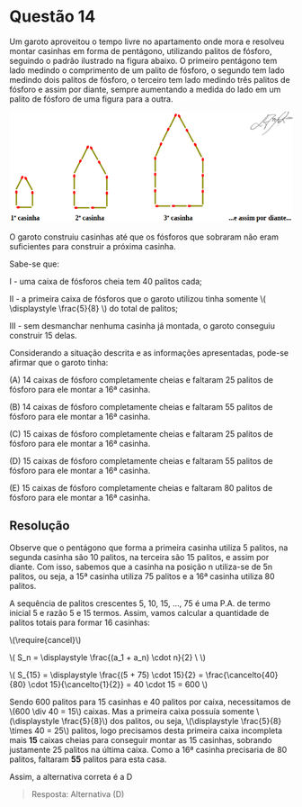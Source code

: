 # Questão 14

Um garoto aproveitou o tempo livre no apartamento onde mora e resolveu montar casinhas em forma de pentágono, utilizando palitos de fósforo, seguindo o padrão ilustrado na figura abaixo. O primeiro pentágono tem lado medindo o comprimento de um palito de fósforo, o segundo tem lado medindo dois palitos de fósforo, o terceiro tem lado medindo três palitos de fósforo e assim por diante, sempre aumentando a medida do lado em um palito de fósforo de uma figura para a outra.

![image](./img/questao14_fig01.png)

O garoto construiu casinhas até que os fósforos que sobraram não eram suficientes para construir a próxima casinha.

Sabe-se que:

I - uma caixa de fósforos cheia tem 40 palitos cada;

II - a primeira caixa de fósforos que o garoto utilizou tinha somente \\( \displaystyle \frac{5}{8} \\) do total de palitos;

III - sem desmanchar nenhuma casinha já montada, o garoto conseguiu construir 15 delas.

Considerando a situação descrita e as informações apresentadas, pode-se afirmar que o garoto tinha:

(A) 14 caixas de fósforo completamente cheias e faltaram 25 palitos de fósforo para ele montar a 16ª casinha.

(B) 14 caixas de fósforo completamente cheias e faltaram 55 palitos de fósforo para ele montar a 16ª casinha.

(C) 15 caixas de fósforo completamente cheias e faltaram 25 palitos de fósforo para ele montar a 16ª casinha.

(D) 15 caixas de fósforo completamente cheias e faltaram 55 palitos de fósforo para ele montar a 16ª casinha.

(E) 15 caixas de fósforo completamente cheias e faltaram 80 palitos de fósforo para ele montar a 16ª casinha.

## Resolução

Observe que o pentágono que forma a primeira casinha utiliza 5 palitos, na segunda casinha são 10 palitos, na terceira são 15 palitos, e assim por diante. Com isso, sabemos que a casinha na posição n utiliza-se de 5n palitos, ou seja, a 15ª casinha utiliza 75 palitos e a 16ª casinha utiliza 80 palitos.

A sequência de palitos crescentes 5, 10, 15, ..., 75 é uma P.A. de termo inicial 5 e razão 5 e 15 termos. Assim, vamos calcular a quantidade de palitos totais para formar 16 casinhas:

\\(\require{cancel}\\)

\\(
  S_n = \displaystyle \frac{(a_1 + a_n) \cdot n}{2} \\
\\)

\\(
  S_{15} = \displaystyle \frac{(5 + 75) \cdot 15}{2} = \frac{\cancelto{40}{80} \cdot 15}{\cancelto{1}{2}} = 40 \cdot 15 = 600
\\)

Sendo 600 palitos para 15 casinhas e 40 palitos por caixa, necessitamos de \\(600 \div 40 = 15\\) caixas. Mas a primeira caixa possuía somente \\(\displaystyle \frac{5}{8}\\) dos palitos, ou seja, \\(\displaystyle \frac{5}{8} \times 40 = 25\\) palitos, logo precisamos desta primeira caixa incompleta mais **15** caixas cheias para conseguir montar as 15 casinhas, sobrando justamente 25 palitos na última caixa. Como a 16ª casinha precisaria de 80 palitos, faltaram **55** palitos para esta casa.

Assim, a alternativa correta é a D

> Resposta: Alternativa (D)

